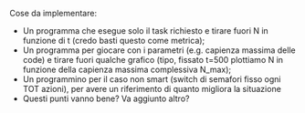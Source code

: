 Cose da implementare:

- Un programma che esegue solo il task richiesto e tirare fuori N in funzione di t (credo basti questo come metrica);
- Un programma per giocare con i parametri (e.g. capienza massima delle code) e tirare fuori qualche grafico (tipo, fissato t=500 plottiamo N in funzione della capienza massima complessiva N_max);
- Un programmino per il caso non smart (switch di semafori fisso ogni TOT azioni), per avere un riferimento di quanto migliora la situazione
- Questi punti vanno bene? Va aggiunto altro?